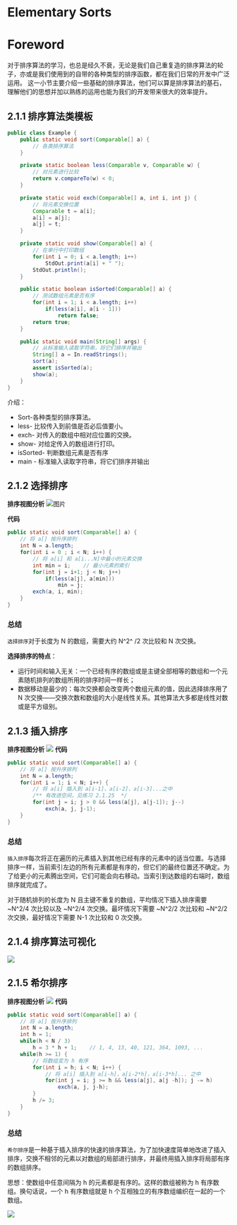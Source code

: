 # Elementary Sorts
# Foreword
对于排序算法的学习，也总是经久不衰，无论是我们自己重复造的排序算法的轮子，亦或是我们使用到的自带的各种类型的排序函数，都在我们日常的开发中广泛运用。
这一小节主要介绍一些基础的排序算法，他们可以算是排序算法的基石，理解他们的思想并加以熟练的运用也能为我们的开发带来很大的效率提升。

## 2.1.1 排序算法类模板
```java
public class Example {
    public static void sort(Comparable[] a) {
        // 各类排序算法
    }

    private static boolean less(Comparable v, Comparable w) {
        // 对元素进行比较
        return v.compareTo(w) < 0;
    }

    private static void exch(Comparable[] a, int i, int j) {
        // 将元素交换位置
        Comparable t = a[i];
        a[i] = a[j];
        a[j] = t;
    }

    private static void show(Comparable[] a) {
        // 在单行中打印数组
        for(int i = 0; i < a.length; i++)
            StdOut.print(a[i] + " ");
        StdOut.println();
    }

    public static boolean isSorted(Comparable[] a) {
        // 测试数组元素是否有序
        for(int i = 1; i < a.length; i++)
            if(less(a[i], a[i - 1]))
                return false;
        return true;
    }

    public static void main(String[] args) {
        // 从标准输入读取字符串，将它们排序并输出
        String[] a = In.readStrings();
        sort(a);
        assert isSorted(a);
        show(a);
    }
}
```
介绍：
* Sort-各种类型的排序算法。
* less- 比较传入到前值是否必后值要小。
* exch- 对传入的数组中相对应位置的交换。
* show- 对给定传入的数组进行打印。
* isSorted- 判断数组元素是否有序
* main - 标准输入读取字符串，将它们排序并输出

## 2.1.2 选择排序
**排序视图分析**
![图片](http://maycope.cn/1.png)

**代码**
```java
public static void sort(Comparable[] a) {
    // 将 a[] 按升序排列
    int N = a.length;
    for(int i = 0 ; i < N; i++) {
        // 将 a[i] 和 a[i...N]中最小的元素交换
        int min = i;    // 最小元素的索引
        for(int j = i+1; j < N; j++)
            if(less(a[j], a[min]))
                min = j;
        exch(a, i, min);
    }
}
```
### 总结
`选择排序`对于长度为 N 的数组，需要大约 N^2^ /2 次比较和 N 次交换。

**选择排序的特点**：

* 运行时间和输入无关：一个已经有序的数组或是主键全部相等的数组和一个元素随机排列的数组所用的排序时间一样长；
* 数据移动是最少的：每次交换都会改变两个数组元素的值，因此选择排序用了 N 次交换——交换次数和数组的大小是线性关系。其他算法大多都是线性对数或是平方级别。

## 2.1.3 插入排序
**排序视图分析**
![](http://maycope.cn/2WZBHLJOP%40YQW~EJ%298BCSX5.png)
**代码**
```java
public static void sort(Comparable[] a) {
    // 将 a[] 按升序排列
    int N = a.length;
    for(int i = 1; i < N; i++) {
        // 将 a[i] 插入到 a[i-1]、a[i-2]、a[i-3]...之中   
        /** 有改进空间，见练习 2.1.25  */
        for(int j = i; j > 0 && less(a[j], a[j-1]); j--)
            exch(a, j, j-1);
    }
}
```
### 总结
`插入排序`每次将正在遍历的元素插入到其他已经有序的元素中的适当位置。与选择排序一样，当前索引左边的所有元素都是有序的，但它们的最终位置还不确定。为了给更小的元素腾出空间，它们可能会向右移动。当索引到达数组的右端时，数组排序就完成了。

对于随机排列的长度为 N 且主键不重复的数组，平均情况下插入排序需要 ~N^2/4 次比较以及 ~N^2/4 次交换。最坏情况下需要 ~N^2/2 次比较和 ~N^2/2 次交换，最好情况下需要 N-1 次比较和 0 次交换。
## 2.1.4 排序算法可视化
![](http://maycope.cn/3.png)
## 2.1.5 希尔排序
**排序视图分析**
![](http://maycope.cn/4.png)
**代码**
```java
public static void sort(Comparable[] a) {
    // 将 a[] 按升序排列
    int N = a.length;
    int h = 1;
    while(h < N / 3)
        h = 3 * h + 1;    // 1, 4, 13, 40, 121, 364, 1093, ...
    while(h >= 1) {
        // 将数组变为 h 有序
        for(int i = h; i < N; i++) {
            // 将 a[i] 插入到 a[i-h]，a[i-2*h]，a[i-3*h]... 之中
            for(int j = i; j >= h && less(a[j], a[j -h]); j -= h)
                exch(a, j, j-h);
        }
        h /= 3;
    }
}
```
### 总结
`希尔排序`是一种基于插入排序的快速的排序算法，为了加快速度简单地改进了插入排序，交换不相邻的元素以对数组的局部进行排序，并最终用插入排序将局部有序的数组排序。

思想：使数组中任意间隔为 h 的元素都是有序的。这样的数组被称为 h 有序数组。换句话说，一个 h 有序数组就是 h 个互相独立的有序数组编织在一起的一个数组。

![](http://maycope.cn/5.png)

